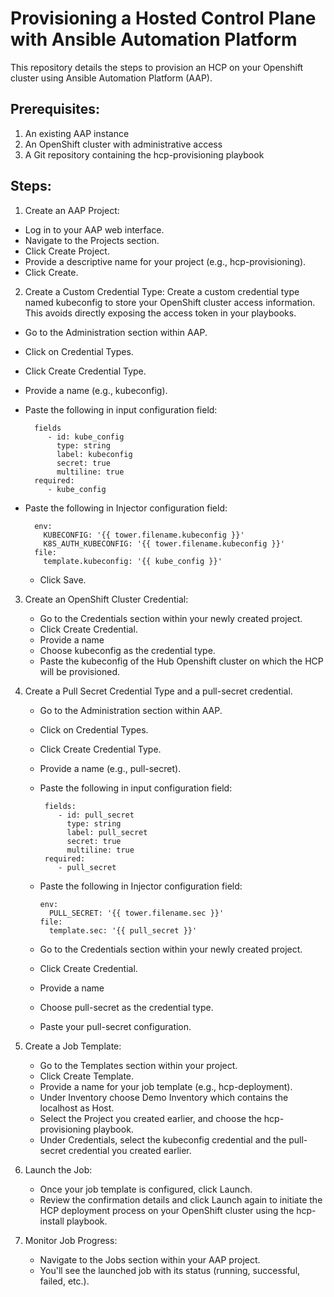 # Provisioning a Hosted Control Plane with Ansible Automation Platform
This repository details the steps to provision an HCP on your Openshift cluster using Ansible Automation Platform (AAP).


  
## Prerequisites:

1. An existing AAP instance
2. An OpenShift cluster with administrative access
3. A Git repository containing the hcp-provisioning playbook

## Steps:

1. Create an AAP Project:

  - Log in to your AAP web interface.
  - Navigate to the Projects section.
  - Click Create Project.
  - Provide a descriptive name for your project (e.g., hcp-provisioning).
  - Click Create.

2. Create a Custom Credential Type: Create a custom credential type named kubeconfig to store your OpenShift cluster access information. This avoids directly exposing the access token in your playbooks.
  - Go to the Administration section within AAP.
  - Click on Credential Types.
  - Click Create Credential Type.
  - Provide a name (e.g., kubeconfig).
  - Paste the following in input configuration field:

          fields
             - id: kube_config
               type: string
               label: kubeconfig
               secret: true
               multiline: true
          required:
             - kube_config

  - Paste the following in Injector configuration field:
    
          env:
            KUBECONFIG: '{{ tower.filename.kubeconfig }}'
            K8S_AUTH_KUBECONFIG: '{{ tower.filename.kubeconfig }}'
          file:
            template.kubeconfig: '{{ kube_config }}'

    - Click Save.

3. Create an OpenShift Cluster Credential:
    - Go to the Credentials section within your newly created project.
    - Click Create Credential.
    - Provide a name
    - Choose kubeconfig as the credential type.
    - Paste the kubeconfig of the Hub Openshift cluster on which the HCP will be provisioned.

4. Create a Pull Secret Credential Type and a pull-secret credential.
    - Go to the Administration section within AAP.
    - Click on Credential Types.
    - Click Create Credential Type.
    - Provide a name (e.g., pull-secret).
    - Paste the following in input configuration field:

           fields:
              - id: pull_secret
                type: string
                label: pull_secret
                secret: true
                multiline: true
           required:
              - pull_secret

    - Paste the following in Injector configuration field:

          env:
            PULL_SECRET: '{{ tower.filename.sec }}'
          file:
            template.sec: '{{ pull_secret }}'


    - Go to the Credentials section within your newly created project.
    - Click Create Credential.
    - Provide a name
    - Choose pull-secret as the credential type.
    - Paste your pull-secret configuration.

5. Create a Job Template:
    - Go to the Templates section within your project.
    - Click Create Template.
    - Provide a name for your job template (e.g., hcp-deployment).
    - Under Inventory choose Demo Inventory which contains the localhost as Host.
    - Select the Project you created earlier, and choose the hcp-provisioning playbook.
    - Under Credentials, select the kubeconfig credential and the pull-secret credential you created earlier.

6. Launch the Job:
    - Once your job template is configured, click Launch.
    - Review the confirmation details and click Launch again to initiate the HCP deployment process on your OpenShift cluster using the hcp-install playbook.

7. Monitor Job Progress:
    - Navigate to the Jobs section within your AAP project.
    - You'll see the launched job with its status (running, successful, failed, etc.).

        

      
